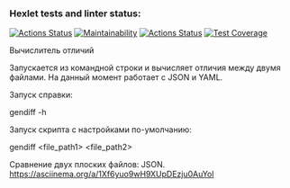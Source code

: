### Hexlet tests and linter status:
[![Actions Status](https://github.com/Georgyphyton/python-project-50/workflows/hexlet-check/badge.svg)](https://github.com/Georgyphyton/python-project-50/actions)
[![Maintainability](https://api.codeclimate.com/v1/badges/5f7068124757cf28fc30/maintainability)](https://codeclimate.com/github/Georgyphyton/python-project-50/maintainability)
[![Actions Status](https://github.com/Georgyphyton/python-project-50/workflows/Python%20CI/badge.svg)](https://github.com/Georgyphyton/python-project-50/actions)
[![Test Coverage](https://api.codeclimate.com/v1/badges/5f7068124757cf28fc30/test_coverage)](https://codeclimate.com/github/Georgyphyton/python-project-50/test_coverage)

Вычислитель отличий

Запускается из командной строки и вычисляет отличия между двумя файлами. На данный момент работает с JSON и YAML.

Запуск справки:

gendiff -h

Запуск скрипта c настройками по-умолчанию:

gendiff <file_path1> <file_path2>

Сравнение двух плоских файлов: JSON.
https://asciinema.org/a/1Xf6yuo9wH9XUpDEzju0AuYol